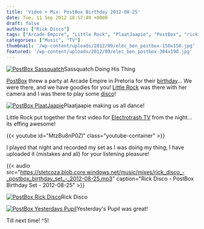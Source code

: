 ```yaml
---
title: 'Video + Mix: PostBox Birthday 2012-08-25'
date: Tue, 11 Sep 2012 18:57:40 +0000
draft: false
authors: ["Rick Disco"]
tags: ["Arcade Empire", "Little Rock", "PlaatJaapie", "PostBox", "rick disco", "sassquatch", "TV", "yesterdays pupil"]
categories: ["Music", "TV"]
thumbnail: '/wp-content/uploads/2012/09/elec_ben_postbox-150x150.jpg'
featured: '/wp-content/uploads/2012/09/elec_ben_postbox-304x190.jpg'
---
```


[![PostBox Sassquatch](/wp-content/uploads/2012/09/elec_ben_postbox-1024x802.jpg "PostBox Sassquatch")](/wp-content/uploads/2012/09/elec_ben_postbox.jpg)Sassquatch Doing His Thing

[PostBox](https://www.facebook.com/postbox.sa "PostBox") threw a party at Arcade Empire in Pretoria for their [birthday](/event/postbox-birthday-arcade-empire-pta/ "PostBox Birthday @ Arcade Empire (PTA)")... We were there, and we have goodies for you! [Little Rock](/author/narochelle/ "Little Rock") was there with her camera and I was there to play some [disco](http://www.rickdisco.com/ "Rick Disco")!

[![PostBox PlaatJaapie](/wp-content/uploads/2012/09/elec_riaan_postbox-1024x802.jpg "PostBox PlaatJaapie")](/wp-content/uploads/2012/09/elec_riaan_postbox.jpg)Plaatjaapie making us all dance!

Little Rock put together the first video for [Electrotrash TV](http://www.youtube.com/user/electrotrashTV "Electrotrash TV") from the night... its effing awesome!

{{< youtube id="MtzBu8nP0ZI" class="youtube-container" >}}

I played that night and recorded my set as I was doing my thing, I have uploaded it (mistakes and all) for your listening pleasure!

{{< audio
    src="https://stetcoza.blob.core.windows.net/music/mixes/rick_disco_-_postbox_birthday_set_-_2012-08-25.mp3"
    caption="Rick Disco - PostBox Birthday Set - 2012-08-25" >}}

[![PostBox Rick Disco](/wp-content/uploads/2012/09/elec_disco_postbox-1024x802.jpg "PostBox Rick Disco")](/wp-content/uploads/2012/09/elec_disco_postbox.jpg)Rick Disco

[![PostBox Yesterdays Pupil](/wp-content/uploads/2012/09/elec_peach_postbox-1024x802.jpg "PostBox Yesterdays Pupil")](/wp-content/uploads/2012/09/elec_peach_postbox.jpg)Yesterday's Pupil was great!

Till next time! ^5!

